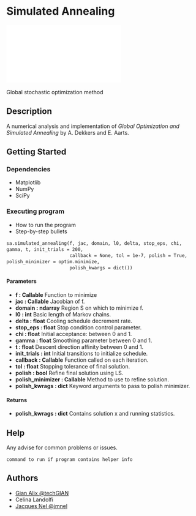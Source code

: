 # Simulated Annealing

![](figures/fig-traj.pdf?raw=true)

Global stochastic optimization method

## Description

A numerical analysis and implementation of *Global Optimization and Simulated Annealing* by A. Dekkers and E. Aarts.

## Getting Started

### Dependencies

* Matplotlib
* NumPy
* SciPy

### Executing program

* How to run the program
* Step-by-step bullets
```
sa.simulated_annealing(f, jac, domain, l0, delta, stop_eps, chi, gamma, t, init_trials = 200,
                       callback = None, tol = 1e-7, polish = True, polish_minimizer = optim.minimize, 
                       polish_kwargs = dict())
```

#### Parameters
* **f : Callable**
        Function to minimize
* **jac : Callable**
        Jacobian of f.
* **domain : ndarray**
        Region S on which to minimize f.
* **l0 : int**
        Basic length of Markov chains.
* **delta : float**
        Cooling schedule decrement rate.
* **stop_eps : float**
        Stop condition control parameter.
* **chi : float**
        Initial acceptance: between 0 and 1.
* **gamma : float**
        Smoothing parameter between 0 and 1.
* **t : float**
        Descent direction affinity between 0 and 1.
* **init_trials : int**
        Initial transitions to initialize schedule.
* **callback : Callable**
        Function called on each iteration.
* **tol : float**
        Stopping tolerance of final solution.
* **polish : bool**
        Refine final solution using LS.
* **polish_minimizer : Callable**
        Method to use to refine solution.
* **polish_kwrags : dict**
        Keyword arguments to pass to polish minimizer.

#### Returns
* **polish_kwrags : dict**
        Contains solution x and running statistics.
        
                            

## Help

Any advise for common problems or issues.
```
command to run if program contains helper info
```

## Authors

* [Gian Alix @techGIAN](https://github.com/techGIAN)
* Celina Landolfi
* [Jacques Nel @jmnel](https://github.com/jmnel)
